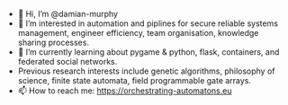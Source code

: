 - 👋 Hi, I’m @damian-murphy
- 👀 I’m interested in automation and piplines for secure reliable systems management, engineer efficiency, team organisation, knowledge sharing processes. 
- 🌱 I’m currently learning about pygame & python, flask, containers, and federated social networks.
- Previous research interests include genetic algorithms, philosophy of science, finite state automata, field programmable gate arrays.
- 📫 How to reach me: https://orchestrating-automatons.eu

<!---
damian-murphy/damian-murphy is a ✨ special ✨ repository because its `README.md` (this file) appears on your GitHub profile.
You can click the Preview link to take a look at your changes.
--->
